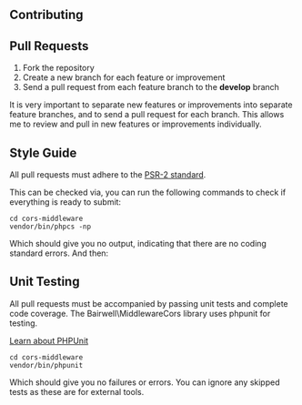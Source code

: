 Contributing
-------------

## Pull Requests

1. Fork the repository
2. Create a new branch for each feature or improvement
3. Send a pull request from each feature branch to the **develop** branch

It is very important to separate new features or improvements into separate feature branches, and to send a
pull request for each branch. This allows me to review and pull in new features or improvements individually.

## Style Guide

All pull requests must adhere to the [PSR-2 standard](http://www.php-fig.org/psr/psr-2/).

This can be checked via, you can run the following commands to check if everything is ready to submit:

    cd cors-middleware
    vendor/bin/phpcs -np

Which should give you no output, indicating that there are no coding standard errors. And then:


## Unit Testing

All pull requests must be accompanied by passing unit tests and complete code coverage. The Bairwell\MiddlewareCors library uses phpunit for testing.

[Learn about PHPUnit](https://github.com/sebastianbergmann/phpunit/)

    cd cors-middleware
    vendor/bin/phpunit

Which should give you no failures or errors. You can ignore any skipped tests as these are for external tools.
